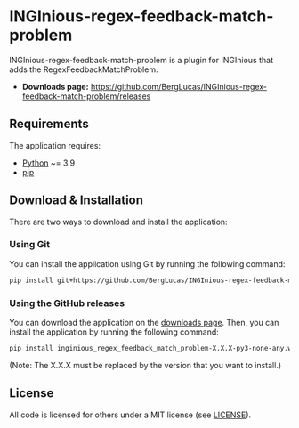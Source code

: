 # INGInious-regex-feedback-match-problem

INGInious-regex-feedback-match-problem is a plugin for INGInious that adds the RegexFeedbackMatchProblem.

- **Downloads page:** https://github.com/BergLucas/INGInious-regex-feedback-match-problem/releases

## Requirements

The application requires:

- [Python](https://www.python.org/) ~= 3.9
- [pip](https://pip.pypa.io/en/stable/)

## Download & Installation

There are two ways to download and install the application:

### Using Git

You can install the application using Git by running the following command:

```bash
pip install git+https://github.com/BergLucas/INGInious-regex-feedback-match-problem.git
```

### Using the GitHub releases

You can download the application on the [downloads page](https://github.com/BergLucas/INGInious-regex-feedback-match-problem/releases). Then, you can install the application by running the following command:

```bash
pip install inginious_regex_feedback_match_problem-X.X.X-py3-none-any.whl
```

(Note: The X.X.X must be replaced by the version that you want to install.)

## License

All code is licensed for others under a MIT license (see [LICENSE](https://github.com/BergLucas/INGInious-regex-feedback-match-problem/blob/main/LICENSE)).
